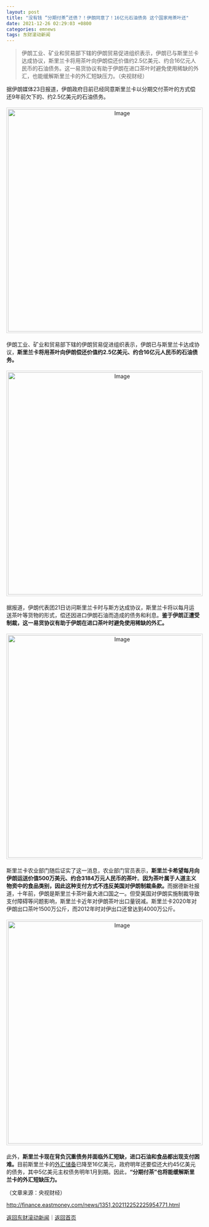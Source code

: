 ```yaml
---
layout: post
title: "没有钱 “分期付茶”还债？！伊朗同意了！16亿元石油债务 这个国家用茶叶还"
date: 2021-12-26 02:29:03 +0800
categories: emnews
tags: 东财滚动新闻
---
```

> 伊朗工业、矿业和贸易部下辖的伊朗贸易促进组织表示，伊朗已与斯里兰卡达成协议，斯里兰卡将用茶叶向伊朗偿还价值约2.5亿美元、约合16亿元人民币的石油债务。这一易货协议有助于伊朗在进口茶叶时避免使用稀缺的外汇，也能缓解斯里兰卡的外汇短缺压力。（央视财经）

<p>据伊朗媒体23日报道，伊朗政府日前已经同意斯里兰卡以分期交付茶叶的方式偿还9年前欠下的、约2.5亿美元的石油债务。</p>
 <center><img src="https://dfscdn.dfcfw.com/download/D25519518446812620133.jpg" alt="Image" width="580" style="border:#d1d1d1 1px solid;padding:3px;margin:5px 0;" /></center><p>伊朗工业、矿业和贸易部下辖的伊朗贸易促进组织表示，伊朗已与斯里兰卡达成协议，<strong>斯里兰卡将用茶叶向伊朗偿还价值约2.5亿美元、约合16亿元人民币的石油债务。 </strong></p>
 <center><img src="https://dfscdn.dfcfw.com/download/D24750606113966532038.jpg" alt="Image" width="580" style="border:#d1d1d1 1px solid;padding:3px;margin:5px 0;" /></center><p>据报道，伊朗代表团21日访问斯里兰卡时与斯方达成协议，斯里兰卡将以每月运送茶叶等货物的形式，偿还因进口伊朗石油而造成的债务和利息。<strong>鉴于伊朗正遭受制裁，这一易货协议有助于伊朗在进口茶叶时避免使用稀缺的外汇。</strong></p>
 <center><img src="https://dfscdn.dfcfw.com/download/D25139656222672385874.jpg" alt="Image" width="580" style="border:#d1d1d1 1px solid;padding:3px;margin:5px 0;" /></center><p>斯里兰卡农业部门随后证实了这一消息，农业部门官员表示，<strong>斯</strong><strong>里兰卡希望每月向伊朗运送价值500万美元、约合3184万元人民币的茶叶</strong>。<strong>因为茶叶属于人道主义物资中的食品类别，因此这种支付方式不违反美国对伊朗制裁条款。</strong>而据德新社报道，十年前，伊朗是斯里兰卡茶叶最大进口国之一。但受美国对伊朗实施制裁导致支付障碍等问题影响，斯里兰卡近年对伊朗茶叶出口量锐减。斯里兰卡2020年对伊朗出口茶叶1500万公斤，而2012年时对伊出口还曾达到4000万公斤。</p>
 <center><img src="https://dfscdn.dfcfw.com/download/D25476648500134555521.jpg" alt="Image" width="580" style="border:#d1d1d1 1px solid;padding:3px;margin:5px 0;" /></center><p>此外，<strong>斯里兰卡现在背负沉重债务并面临外汇短缺，进口石油和食品都出现支付困难。</strong>目前斯里兰卡的<span id="Info.352"><a href="http://data.eastmoney.com/cjsj/hjwh.html" class="infokey">外汇储备</a></span>已降至16亿美元，政府明年还要偿还大约45亿美元的债务，其中5亿美元主权债务明年1月到期。因此，<strong>“分期付茶”也将能缓解斯里兰卡的外汇短缺压力。</strong></p><p class="em_media">（文章来源：央视财经）</p>

<http://finance.eastmoney.com/news/1351,202112252225954771.html>

[返回东财滚动新闻](//finews.withounder.com/emnews/)｜[返回首页](//finews.withounder.com/)